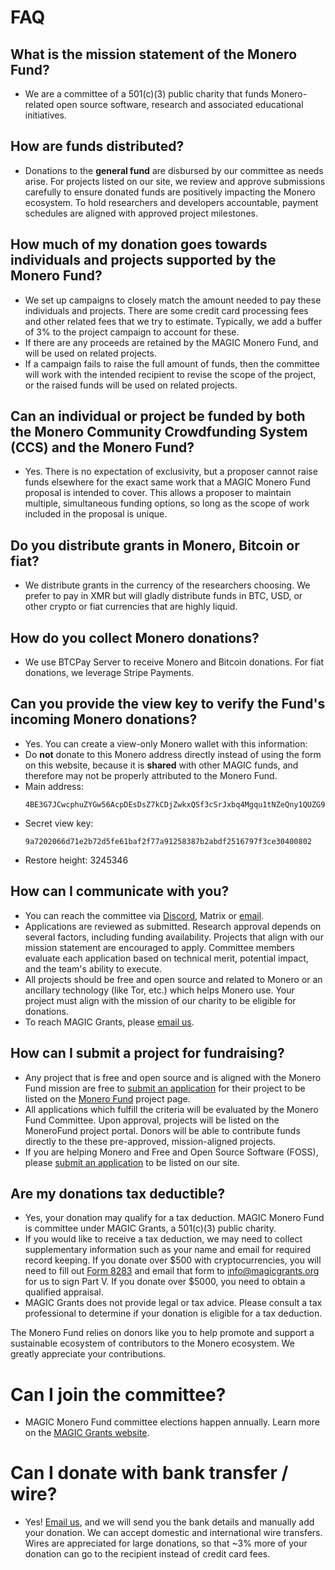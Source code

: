 # FAQ

## What is the mission statement of the Monero Fund?

- We are a committee of a 501(c)(3) public charity that funds Monero-related open source software, research and associated educational initiatives.

## How are funds distributed?

- Donations to the **general fund** are disbursed by our committee as needs arise. For projects listed on our site, we review and approve submissions carefully to ensure donated funds are positively impacting the Monero ecosystem. To hold researchers and developers accountable, payment schedules are aligned with approved project milestones.

## How much of my donation goes towards individuals and projects supported by the Monero Fund?

- We set up campaigns to closely match the amount needed to pay these individuals and projects. There are some credit card processing fees and other related fees that we try to estimate. Typically, we add a buffer of 3% to the project campaign to account for these.
- If there are any proceeds are retained by the MAGIC Monero Fund, and will be used on related projects.
- If a campaign fails to raise the full amount of funds, then the committee will work with the intended recipient to revise the scope of the project, or the raised funds will be used on related projects.

## Can an individual or project be funded by both the Monero Community Crowdfunding System (CCS) and the Monero Fund?

- Yes. There is no expectation of exclusivity, but a proposer cannot raise funds elsewhere for the exact same work that a MAGIC Monero Fund proposal is intended to cover. This allows a proposer to maintain multiple, simultaneous funding options, so long as the scope of work included in the proposal is unique.

## Do you distribute grants in Monero, Bitcoin or fiat?

- We distribute grants in the currency of the researchers choosing. We prefer to pay in XMR but will gladly distribute funds in BTC, USD, or other crypto or fiat currencies that are highly liquid.

## How do you collect Monero donations?

- We use BTCPay Server to receive Monero and Bitcoin donations. For fiat donations, we leverage Stripe Payments.

## Can you provide the view key to verify the Fund's incoming Monero donations?

- Yes. You can create a view-only Monero wallet with this information:
- Do **not** donate to this Monero address directly instead of using the form on this website, because it is **shared** with other MAGIC funds, and therefore may not be properly attributed to the Monero Fund.
- Main address:
  ```
  4BE3G7JCwcphuZYGw56AcpDEsDsZ7kCDjZwkxQSf3cSrJxbq4Mgqu1tNZeQny1QUZG9aeNWaHEiK82fvzsCcuySJSFccM5u
  ```
- Secret view key:
  ```
  9a7202066d71e2b72d5fe61baf2f77a91258387b2abdf2516797f3ce30400802
  ```
- Restore height: 3245346

## How can I communicate with you?

- You can reach the committee via [Discord](https://discord.gg/yEuhhdtbHN), Matrix or [email](mailto:MoneroFund@magicgrants.org).
- Applications are reviewed as submitted. Research approval depends on several factors, including funding availability. Projects that align with our mission statement are encouraged to apply. Committee members evaluate each application based on technical merit, potential impact, and the team&#39;s ability to execute.
- All projects should be free and open source and related to Monero or an ancillary technology (like Tor, etc.) which helps Monero use. Your project must align with the mission of our charity to be eligible for donations.
- To reach MAGIC Grants, please [email us](mailto:info@magicgrants.org).


## How can I submit a project for fundraising?

- Any project that is free and open source and is aligned with the Monero Fund mission are free to [submit an application](/apply) for their project to be listed on the [Monero Fund](/projects) project page.
- All applications which fulfill the criteria will be evaluated by the Monero Fund Committee. Upon approval, projects will be listed on the MoneroFund project portal. Donors will be able to contribute funds directly to the these pre-approved, mission-aligned projects.
- If you are helping Monero and Free and Open Source Software (FOSS), please [submit an application](/apply) to be listed on our site.


## Are my donations tax deductible?

- Yes, your donation may qualify for a tax deduction. MAGIC Monero Fund is committee under MAGIC Grants, a 501(c)(3) public charity.
- If you would like to receive a tax deduction, we may need to collect supplementary information such as your name and email for required record keeping. If you donate over $500 with cryptocurrencies, you will need to fill out [Form 8283](https://www.irs.gov/pub/irs-pdf/f8283.pdf) and email that form to [info@magicgrants.org](mailto:info@magicgrants.org) for us to sign Part V. If you donate over $5000, you need to obtain a qualified appraisal.
- MAGIC Grants does not provide legal or tax advice. Please consult a tax professional to determine if your donation is eligible for a tax deduction.

The Monero Fund relies on donors like you to help promote and support a sustainable ecosystem of contributors to the Monero ecosystem. We greatly appreciate your contributions.

# Can I join the committee?

- MAGIC Monero Fund committee elections happen annually. Learn more on the [MAGIC Grants website](https://magicgrants.org/funds/monero).

# Can I donate with bank transfer / wire?

- Yes! [Email us](mailto:MoneroFund@magicgrants.org), and we will send you the bank details and manually add your donation. We can accept domestic and international wire transfers. Wires are appreciated for large donations, so that ~3% more of your donation can go to the recipient instead of credit card fees.
